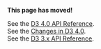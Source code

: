**This page has moved!**

See the [D3 4.0 API Reference](https://github.com/d3/d3/blob/master/API.md#scales-d3-scale).
<br>See the [Changes in D3 4.0](https://github.com/d3/d3/blob/master/CHANGES.md#scales-d3-scale).
<br>See the [D3 3.x API Reference](https://github.com/d3/d3-3.x-api-reference/blob/master/Scales.md).
